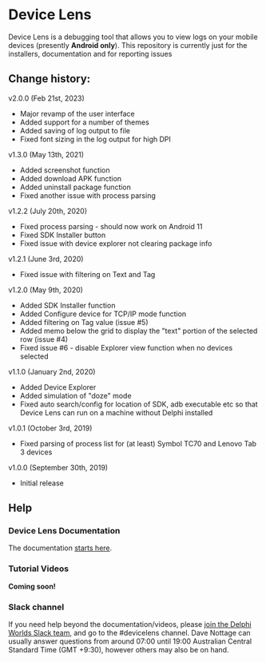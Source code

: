 # Device Lens

Device Lens is a debugging tool that allows you to view logs on your mobile devices (presently **Android only**). This repository is currently just for the installers, documentation and for reporting issues

## Change history:

v2.0.0 (Feb 21st, 2023)

* Major revamp of the user interface
* Added support for a number of themes
* Added saving of log output to file
* Fixed font sizing in the log output for high DPI

v1.3.0 (May 13th, 2021)

* Added screenshot function
* Added download APK function
* Added uninstall package function
* Fixed another issue with process parsing

v1.2.2 (July 20th, 2020)

* Fixed process parsing - should now work on Android 11
* Fixed SDK Installer button
* Fixed issue with device explorer not clearing package info

v1.2.1 (June 3rd, 2020)

* Fixed issue with filtering on Text and Tag

v1.2.0 (May 9th, 2020)

* Added SDK Installer function
* Added Configure device for TCP/IP mode function 
* Added filtering on Tag value (issue #5)
* Added memo below the grid to display the "text" portion of the selected row (issue #4)
* Fixed issue #6 - disable Explorer view function when no devices selected 

v1.1.0 (January 2nd, 2020)

* Added Device Explorer
* Added simulation of "doze" mode
* Fixed auto search/config for location of SDK, adb executable etc so that Device Lens can run on a machine without Delphi installed

v1.0.1 (October 3rd, 2019)

* Fixed parsing of process list for (at least) Symbol TC70 and Lenovo Tab 3 devices

v1.0.0 (September 30th, 2019)

* Initial release

## Help

### Device Lens Documentation

The documentation [starts here](./Docs/Index.md).

### Tutorial Videos

**Coming soon!**

### Slack channel

If you need help beyond the documentation/videos, please [join the Delphi Worlds Slack team](https://slack.delphiworlds.com), and go to the #devicelens channel. Dave Nottage can usually answer questions from around 07:00 until 19:00 Australian Central Standard Time (GMT +9:30), however others may also be on hand.




